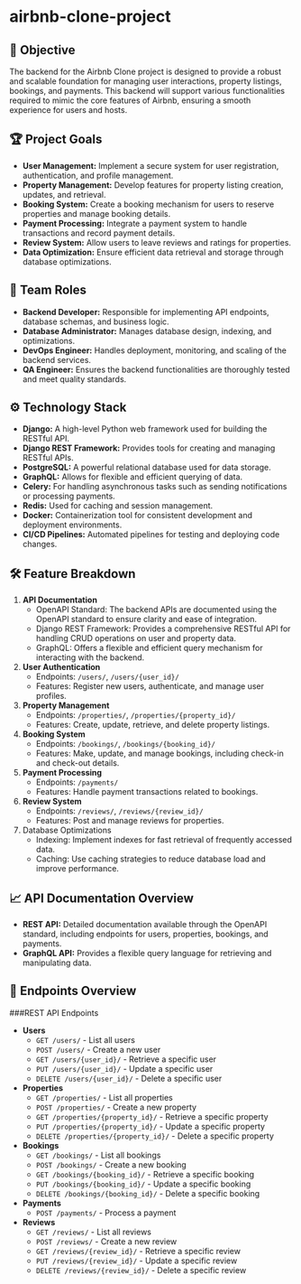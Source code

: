 # airbnb-clone-project

## 🚀 Objective
The backend for the Airbnb Clone project is designed to provide a robust and scalable foundation for managing user interactions, property listings, bookings, and payments. This backend will support various functionalities required to mimic the core features of Airbnb, ensuring a smooth experience for users and hosts.

## 🏆 Project Goals
  - **User Management:** Implement a secure system for user registration, authentication, and profile management.
  - **Property Management:** Develop features for property listing creation, updates, and retrieval.
  - **Booking System:** Create a booking mechanism for users to reserve properties and manage booking details.
  - **Payment Processing:** Integrate a payment system to handle transactions and record payment details.
  - **Review System:** Allow users to leave reviews and ratings for properties.
  - **Data Optimization:** Ensure efficient data retrieval and storage through database optimizations.

## 👥 Team Roles
  - **Backend Developer:** Responsible for implementing API endpoints, database schemas, and business logic.
  - **Database Administrator:** Manages database design, indexing, and optimizations.
  - **DevOps Engineer:** Handles deployment, monitoring, and scaling of the backend services.
  - **QA Engineer:** Ensures the backend functionalities are thoroughly tested and meet quality standards.

## ⚙️ Technology Stack
  - **Django:** A high-level Python web framework used for building the RESTful API.
  - **Django REST Framework:** Provides tools for creating and managing RESTful APIs.
  - **PostgreSQL:** A powerful relational database used for data storage.
  - **GraphQL:** Allows for flexible and efficient querying of data.
  - **Celery:** For handling asynchronous tasks such as sending notifications or processing payments.
  - **Redis:** Used for caching and session management.
  - **Docker:** Containerization tool for consistent development and deployment environments.
  - **CI/CD Pipelines:** Automated pipelines for testing and deploying code changes.
    
## 🛠️ Feature Breakdown
  1. **API Documentation**
      - OpenAPI Standard: The backend APIs are documented using the OpenAPI standard to ensure clarity and ease of integration.
      - Django REST Framework: Provides a comprehensive RESTful API for handling CRUD operations on user and property data.
      - GraphQL: Offers a flexible and efficient query mechanism for interacting with the backend.
  3. **User Authentication**
      - Endpoints: `/users/`, `/users/{user_id}/`
      - Features: Register new users, authenticate, and manage user profiles.
  4. **Property Management**
      - Endpoints: `/properties/`, `/properties/{property_id}/`
      - Features: Create, update, retrieve, and delete property listings.
  5. **Booking System**
      - Endpoints: `/bookings/`, `/bookings/{booking_id}/`
      - Features: Make, update, and manage bookings, including check-in and check-out details.
  6. **Payment Processing**
      - Endpoints: `/payments/`
      - Features: Handle payment transactions related to bookings.
  7. **Review System**
      - Endpoints: `/reviews/`, `/reviews/{review_id}/`
      - Features: Post and manage reviews for properties.
  8. Database Optimizations
      - Indexing: Implement indexes for fast retrieval of frequently accessed data.
      - Caching: Use caching strategies to reduce database load and improve performance.

## 📈 API Documentation Overview
  - **REST API:** Detailed documentation available through the OpenAPI standard, including endpoints for users, properties, bookings, and payments.
  - **GraphQL API:** Provides a flexible query language for retrieving and manipulating data.

## 📌 Endpoints Overview
###REST API Endpoints
  - **Users**
    - `GET /users/` - List all users
    - `POST /users/` - Create a new user
    - `GET /users/{user_id}/` - Retrieve a specific user
    - `PUT /users/{user_id}/` - Update a specific user
    - `DELETE /users/{user_id}/` - Delete a specific user
  - **Properties**
    - `GET /properties/` - List all properties
    - `POST /properties/` - Create a new property
    - `GET /properties/{property_id}/` - Retrieve a specific property
    - `PUT /properties/{property_id}/` - Update a specific property
    - `DELETE /properties/{property_id}/` - Delete a specific property
  - **Bookings**
    - `GET /bookings/` - List all bookings
    - `POST /bookings/` - Create a new booking
    - `GET /bookings/{booking_id}/` - Retrieve a specific booking
    - `PUT /bookings/{booking_id}/` - Update a specific booking
    - `DELETE /bookings/{booking_id}/` - Delete a specific booking
  - **Payments**
    - `POST /payments/` - Process a payment
  - **Reviews**
    - `GET /reviews/` - List all reviews
    - `POST /reviews/` - Create a new review
    - `GET /reviews/{review_id}/` - Retrieve a specific review
    - `PUT /reviews/{review_id}/` - Update a specific review
    - `DELETE /reviews/{review_id}/` - Delete a specific review

